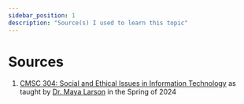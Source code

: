 ```yaml
---
sidebar_position: 1
description: "Source(s) I used to learn this topic"
---
```

# Sources
1. [CMSC 304: Social and Ethical Issues in Information Technology](https://www.csee.umbc.edu/cmsc-304-syllabus/) as taught by [Dr. Maya Larson](https://www.csee.umbc.edu/people/professor-of-practice/maya-larson/) in the Spring of 2024 

